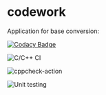 # codework
Application for base conversion:


[![Codacy Badge](https://api.codacy.com/project/badge/Grade/bc074016c74b4b1d8f3e4a17d35f3155)](https://app.codacy.com/manual/99002550/codework?utm_source=github.com&utm_medium=referral&utm_content=99002550/codework&utm_campaign=Badge_Grade_Dashboard)


![C/C++ CI](https://github.com/99002550/codework/workflows/C/C++%20CI/badge.svg)


![cppcheck-action](https://github.com/99002550/codework/workflows/cppcheck-action/badge.svg)

![Unit testing](https://github.com/99002550/codework/workflows/Unit%20testing/badge.svg)
